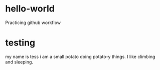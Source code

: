# hello-world
Practicing github workflow

# testing
my name is tess i am a small potato doing potato-y things. I like climbing and sleeping.
